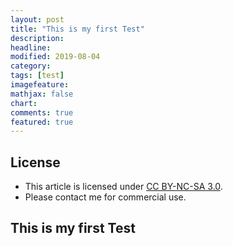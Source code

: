 ```yaml
---
layout: post
title: "This is my first Test"
description: 
headline:
modified: 2019-08-04
category: 
tags: [test]
imagefeature:
mathjax: false
chart:
comments: true
featured: true
---
```

## License

- This article is licensed under [CC BY-NC-SA 3.0](https://creativecommons.org/licenses/by-nc-sa/3.0/).
- Please contact me for commercial use.

## This is my first Test